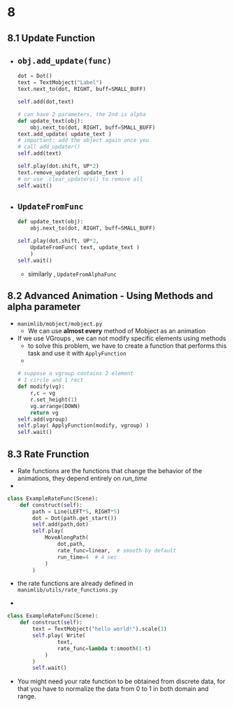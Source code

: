 
# 8

## 8.1 Update Function

- `obj.add_update(func)`
    - 
    ```python
    dot = Dot()
    text = TextMobject("Label")
    text.next_to(dot, RIGHT, buff=SMALL_BUFF)
    
    self.add(dot,text)

    # can have 2 parameters, the 2nd is alpha
    def update_text(obj):
        obj.next_to(dot, RIGHT, buff=SMALL_BUFF)
    text.add_update( update_text )
    # important: add the object again once you 
    # call add_updater()
    self.add(text)

    self.play(dot.shift, UP*2)
    text.remove_updater( update_text )
    # or use .clear_updaters() to remove all
    self.wait()
    ```

- `UpdateFromFunc`
    - 
    ```python
    def update_text(obj):
        obj.next_to(dot, RIGHT, buff=SMALL_BUFF)

    self.play(dot.shift, UP*2,
        UpdateFromFunc( text, update_text ) 
        )
    self.wait()
    ```
    - similarly , `UpdateFromAlphaFunc`


## 8.2 Advanced Animation - Using Methods and alpha parameter

- `manimlib/mobject/mobject.py`
    - We can use **almost every** method of Mobject as an animation
- If we use VGroups , we can not modify specific elements using methods
    - to solve this problem, we have to create a function that performs this task and use it with `ApplyFunction`
    - 
    ```python
    # suppose a vgroup contains 2 element
    # 1 circle and 1 rect
    def modify(vg):
        r,c = vg
        r.set_height(1)
        vg.arrange(DOWN)
        return vg
    self.add(vgroup)
    self.play( ApplyFunction(modify, vgroup) )
    self.wait()
    ```


## 8.3 Rate Frunction

- Rate functions are the functions that change the behavior of the animations, they depend entirely on *run_time*
- 
```python
class ExampleRateFunc(Scene):
    def construct(self):
        path = Line(LEFT*5, RIGHT*5)
        dot = Dot(path.get_start())
        self.add(path,dot)
        self.play(
            MoveAlongPath(
                dot,path,
                rate_func=linear,  # smooth by default
                run_time=4  # 4 sec
            )
        )
```

- the rate functions are already defined in `manimlib/utils/rate_functions.py`

- 
```python
class ExampleRateFunc(Scene):
    def construct(self):
        text = TextMobject("hello world!").scale(3)
        self.play( Write(
                text,
                rate_func=lambda t:smooth(1-t)
            )
        )
        self.wait()
```

- You might need your rate function to be obtained from discrete data, for that you have to normalize the data from 0 to 1 in both domain and range.




